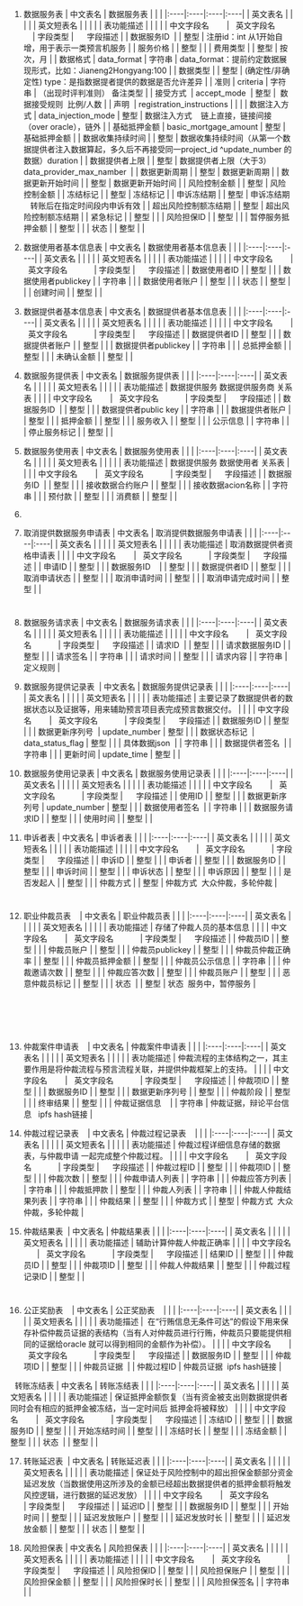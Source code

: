 1. 数据服务表
| 中文表名   | 数据服务表   |    |    | 
|:----|:----|:----|:----|
| 英文表名   |    |    |    | 
| 英文短表名   |    |    |    | 
| 表功能描述   |    |    |    | 
| 中文字段名           |   英文字段名               | 字段类型   |      字段描述    | 
| 数据服务ID    |    | 整型   |  注册id：int 从1开始自增，用于表示一类预言机服务   | 
| 服务价格   |    | 整型   |    | 
| 费用类型   |    | 整型   |  按次，月   | 
| 数据格式   | data_format   | 字符串   |  data_format：提前约定数据展现形式，比如：Jianeng2Hongyang:100   | 
| 数据类型   |    | 整型   | (确定性/非确定性) type：是指数据提者提供的数据是否允许差异   | 
| 准则   | criteria   | 字符串   | （出现时评判准则）  备注类型   | 
| 接受方式     | accept_mode     | 整型   |  数据接受规则  比例/人数   | 
| 声明    | registration_instructions   |    |    | 
| 数据注入方式    | data_injection_mode   | 整型   | 数据注入方式    链上直接，链接间接（over oracle），链外   | 
| 基础抵押金额   | basic_mortgage_amount   | 整型   | 基础抵押金额    | 
| 数据收集持续时间   |    | 整型   | 数据收集持续时间（从第一个数据提供者注入数据算起，多久后不再接受同一project_id ^update_number 的数据）duration   | 
| 数据提供者上限   |    | 整型   | 数据提供者上限（大于3） data_provider_max_namber    | 
| 数据更新周期 |    | 整型   | 数据更新周期   | 
| 数据更新开始时间 |    | 整型   | 数据更新开始时间   | 
| 风险控制金额 |    | 整型   | 风险控制金额   | 
|  冻结标记 |    | 整型   |  冻结标记   | 
| 申诉冻结期   |    | 整型   | 申诉冻结期     转账后在指定时间段内申诉有效   | 
| 超出风险控制额冻结期   |    | 整型   | 超出风险控制额冻结期   | 
| 紧急标记   |    | 整型   |    | 
| 风险担保ID   |    | 整型   |    | 
| 暂停服务抵押金额   |    | 整型   |    | 
| 状态   |    | 整型   |    | 


2. 数据使用者基本信息表
| 中文表名 | 数据使用者基本信息表 |    |    | 
|:----|:----|:----|
| 英文表名 |    |    |    | 
| 英文短表名 |    |    |    | 
| 表功能描述 |    |    |    | 
| 中文字段名         |   英文字段名             | 字段类型 |      字段描述  | 
| 数据使用者ID   |    | 整型 |    | 
| 数据使用者publickey   |    | 字符串 |    | 
| 数据使用者账户   |    | 整型 |    | 
| 状态   |    | 整型 |    | 
| 创建时间   |    | 整型 |    | 


3. 数据提供者基本信息表
| 中文表名 | 数据提供者基本信息表 |    |    | 
|:----|:----|:----|
| 英文表名 |    |    |    | 
| 英文短表名 |    |    |    | 
| 表功能描述 |    |    |    | 
| 中文字段名         |   英文字段名             | 字段类型 |      字段描述  | 
| 数据提供者ID   |    | 整型 |    | 
| 数据提供者账户   |    | 整型 |    | 
| 数据提供者publickey   |    | 字符串 |    | 
| 总抵押金额   |    | 整型 |    | 
| 未确认金额   |    | 整型 |    | 

4. 数据服务提供表
| 中文表名 | 数据服务提供表 |    |    | 
|:----|:----|:----|
| 英文表名 |    |    |    | 
| 英文短表名 |    |    |    | 
| 表功能描述 | 数据提供服务 数据提供服务商 关系表 |    |    | 
| 中文字段名         |   英文字段名             | 字段类型 |      字段描述  | 
| 数据服务ID     |    | 整型 |    | 
| 数据提供者public key   |    | 字符串 |    | 
| 数据提供者账户   |    | 整型 |    | 
| 抵押金额   |    | 整型 |    | 
| 服务收入   |    | 整型 |    | 
| 公示信息   |    | 字符串   |    | 
| 停止服务标记   |    | 整型   |    | 


5. 数据服务使用表
| 中文表名 | 数据服务使用表   |    |    | 
|:----|:----|:----|
| 英文表名 |    |    |    | 
| 英文短表名 |    |    |    | 
| 表功能描述 | 数据提供服务 数据使用者 关系表 |    |    | 
| 中文字段名         |   英文字段名             | 字段类型 |      字段描述  | 
| 数据服务ID    |    | 整型 |    | 
| 接收数据合约账户   |    | 整型 |    | 
| 接收数据acion名称   |    | 字符串 |    | 
| 预付款   |    | 整型 |    | 
| 消费额   |    | 整型 |    | 

6. 
7. 取消提供数据服务申请表
| 中文表名 | 取消提供数据服务申请表   |    |    | 
|:----|:----|:----|
| 英文表名 |    |    |    | 
| 英文短表名 |    |    |    | 
| 表功能描述 | 取消数据提供者资格申请表 |    |    | 
| 中文字段名         |   英文字段名             | 字段类型 |      字段描述  | 
| 申请ID   |    | 整型 |    | 
| 数据服务ID      |    | 整型 |    | 
| 数据提供者ID   |    | 整型 |    | 
| 取消申请状态   |    | 整型 |    | 
| 取消申请时间   |    | 整型 |    | 
| 取消申请完成时间   |    | 整型   |    | 

# 
8. 数据服务请求表
| 中文表名 | 数据服务请求表 |    |    | 
|:----|:----|:----|
| 英文表名 |    |    |    | 
| 英文短表名 |    |    |    | 
| 表功能描述 |    |    |    | 
| 中文字段名         |   英文字段名             | 字段类型 |      字段描述  | 
| 请求ID    |    | 整型 |    | 
| 请求数据服务ID   |    | 整型 |    | 
| 请求签名   |    | 字符串 |    | 
| 请求时间   |    | 整型 |    | 
| 请求内容   |    | 字符串 |   定义规则   | 

9. 数据服务提供记录表  
| 中文表名 | 数据服务提供记录表 |    |    | 
|:----|:----|:----|
| 英文表名 |    |    |    | 
| 英文短表名 |    |    |    | 
| 表功能描述 | 主要记录了数据提供者的数据状态以及证据等，用来辅助预言项目表完成预言数据交付。 |    |    | 
| 中文字段名         |   英文字段名             | 字段类型 |      字段描述  | 
| 数据服务ID   |    | 整型 |    | 
| 数据更新序列号     | update_number   | 整型 |    | 
| 数据状态标记     | data_status_flag   | 整型 |    | 
| 具体数据json    |    | 字符串 |    | 
| 数据提供者签名    |    | 字符串 |    | 
| 更新时间   | update_time   | 整型   |    | 

10. 数据服务使用记录表
| 中文表名 | 数据服务使用记录表 |    |    | 
|:----|:----|:----|
| 英文表名 |    |    |    | 
| 英文短表名 |    |    |    | 
| 表功能描述 |    |    |    | 
| 中文字段名         |   英文字段名             | 字段类型 |      字段描述  | 
| 使用ID   |    | 整型 |    | 
| 数据更新序列号   | update_number   | 整型 |    | 
| 数据使用者签名    |    | 字符串 |    | 
| 数据服务请求ID   |    | 整型 |    | 
| 使用时间   |    | 整型 |    | 

11. 申诉者表
| 中文表名 | 申诉者表 |    |    | 
|:----|:----|:----|
| 英文表名 |    |    |    | 
| 英文短表名 |    |    |    | 
| 表功能描述 |    |    |    | 
| 中文字段名         |   英文字段名             | 字段类型 |      字段描述  | 
| 申诉ID |    | 整型 |    | 
| 申诉者 |    | 整型 |    | 
| 数据服务ID |    | 整型 |    | 
| 申诉时间 |    | 整型 |    | 
| 申诉状态 |    | 整型 |    | 
| 申诉原因 |    | 整型 |    | 
| 是否发起人 |    | 整型 |    | 
| 仲裁方式 |    | 整型 | 仲裁方式  大众仲裁，多轮仲裁 | 

# 
12. 职业仲裁员表   
| 中文表名 | 职业仲裁员表 |    |    | 
|:----|:----|:----|
| 英文表名 |    |    |    | 
| 英文短表名 |    |    |    | 
| 表功能描述 |   存储了仲裁人员的基本信息 |    |    | 
| 中文字段名         |   英文字段名             | 字段类型 |      字段描述  | 
| 仲裁员ID   |    | 整型 |    | 
| 仲裁员账户   |    | 整型 |    | 
| 仲裁员publickey   |    | 整型 |    | 
| 仲裁员仲裁正确率   |    | 整型 |    | 
| 仲裁员抵押金额   |    | 整型 |    | 
| 仲裁员公示信息   |    | 字符串 |    | 
| 仲裁邀请次数   |    | 整型 |    | 
| 仲裁应答次数   |    | 整型 |    | 
| 仲裁员账户   |    | 整型 |    | 
| 恶意仲裁员标记   |    | 整型 |    | 
| 状态    |    | 整型   | 状态  服务中，暂停服务   | 

#   
13. 仲裁案件申请表    
| 中文表名 | 仲裁案件申请表 |    |    | 
|:----|:----|:----|
| 英文表名 |    |    |    | 
| 英文短表名 |    |    |    | 
| 表功能描述 | 仲裁流程的主体结构之一，其主要作用是将仲裁流程与预言流程关联，并提供仲裁框架上的支持。 |    |    | 
| 中文字段名         |   英文字段名             | 字段类型 |      字段描述  | 
| 仲裁项ID    |    | 整型 |    | 
| 数据服务ID   |    | 整型 |    | 
| 数据更新序列号   |    | 整型 |    | 
| 仲裁阶段   |    | 整型 |    | 
| 终审结果   |    | 整型 |    | 
| 仲裁证据信息      |    | 字符串   | 仲裁证据，辩论平台信息   ipfs hash链接   | 

14. 仲裁过程记录表   
| 中文表名 | 仲裁过程记录表    |    |    | 
|:----|:----|:----|
| 英文表名 |    |    |    | 
| 英文短表名 |    |    |    | 
| 表功能描述 |  仲裁过程详细信息存储的数据表，与仲裁申请 一起完成整个仲裁过程。 |    |    | 
| 中文字段名         |   英文字段名             | 字段类型 |      字段描述  | 
| 仲裁过程ID   |    | 整型 |    | 
| 仲裁项ID   |    | 整型 |    | 
| 仲裁次数   |    | 整型 |    | 
| 仲裁申请人列表   |    | 字符串 |    | 
| 仲裁应答方列表   |    | 字符串 |    | 
| 仲裁抵押款   |    | 整型 |    | 
| 仲裁人列表   |    | 字符串 |    | 
| 仲裁人仲裁结果列表   |    | 字符串 |    | 
| 仲裁结果   |    | 整型 |    | 
| 仲裁方式 |    | 整型 | 仲裁方式  大众仲裁，多轮仲裁 | 

15. 仲裁结果表  
| 中文表名 | 仲裁结果表 |    |    | 
|:----|:----|:----|
| 英文表名 |    |    |    | 
| 英文短表名 |    |    |    | 
| 表功能描述 | 辅助计算仲裁人仲裁正确率 |    |    | 
| 中文字段名         |   英文字段名             | 字段类型 |      字段描述  | 
| 结果ID   |    | 整型 |    | 
| 仲裁员ID   |    | 整型 |    | 
| 仲裁项ID   |    | 整型 |    | 
| 仲裁人仲裁结果   |    | 整型 |    | 
| 仲裁过程记录ID   |    | 整型 |    | 

# 
16. 公正奖励表   
| 中文表名 | 公正奖励表    |    |    | 
|:----|:----|:----|
| 英文表名 |    |    |    | 
| 英文短表名 |    |    |    | 
| 表功能描述 |  在“行贿信息无条件可达”的假设下用来保存补偿仲裁员证据的表结构（当有人对仲裁员进行行贿，仲裁员只要能提供相同的证据给oracle 就可以得到相同的金额作为补偿）。 |    |    | 
| 中文字段名         |   英文字段名             | 字段类型 |      字段描述  | 
| 数据服务ID   |    | 整型 |    | 
| 仲裁项ID   |    | 整型 |    | 
| 仲裁员证据    |    | 仲裁过程ID | 仲裁员证据  ipfs hash链接   | 

  转账冻结表 
| 中文表名 | 转账冻结表 |    |    | 
|:----|:----|:----|
| 英文表名 |    |    |    | 
| 英文短表名 |    |    |    | 
| 表功能描述 | 保证抵押金额恢复（当有资金被支出则数据提供者同时会有相应的抵押金被冻结，当一定时间后 抵押金将被释放） |    |    | 
| 中文字段名         |   英文字段名             | 字段类型 |      字段描述  | 
| 冻结ID   |    | 整型 |    | 
| 数据服务ID   |    | 整型 |    | 
| 开始冻结时间   |    | 整型 |    | 
| 冻结时长   |    | 整型 |    | 
| 冻结金额   |    | 整型 |    | 
| 状态    |    | 整型   |    | 

17. 转账延迟表 
| 中文表名 | 转账延迟表 |    |    | 
|:----|:----|:----|
| 英文表名 |    |    |    | 
| 英文短表名 |    |    |    | 
| 表功能描述 | 保证处于风险控制中的超出担保金额部分资金延迟发放（当数据使用这所涉及的金额已经超出数据提供者的抵押金额将触发风控逻辑，进行数据的延迟发放） |    |    | 
| 中文字段名         |   英文字段名             | 字段类型 |      字段描述  | 
| 延迟ID   |    | 整型 |    | 
| 数据服务ID   |    | 整型 |    | 
| 开始时间   |    | 整型 |    | 
| 延迟发放账户   |    | 整型 |    | 
| 延迟发放时长   |    | 整型 |    | 
| 延迟发放金额   |    | 整型 |    | 
| 状态   |    | 整型 |    | 

18. 风险担保表
| 中文表名 | 风险担保表 |    |    | 
|:----|:----|:----|
| 英文表名 |    |    |    | 
| 英文短表名 |    |    |    | 
| 表功能描述 |    |    |    | 
| 中文字段名         |   英文字段名             | 字段类型 |      字段描述  | 
| 风险担保ID |    | 整型 |    | 
| 风险担保账户 |    | 整型 |    | 
| 风险担保金额 |    | 整型 |    | 
| 风险担保时长 |    | 整型 |    | 
| 风险担保签名 |    | 字符串 |    | 




  





